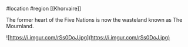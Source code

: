#location #region [[Khorvaire]]

The former heart of the Five Nations is now the wasteland known as The Mournland.

![https://i.imgur.com/rSs0DoJ.jpg](https://i.imgur.com/rSs0DoJ.jpg)
